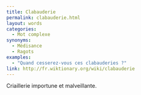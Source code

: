 ```yaml
---
title: Clabauderie
permalink: clabauderie.html
layout: words
categories:
  - Mot complexe
synonyms:
  - Médisance
  - Ragots
examples:
  - "Quand cesserez-vous ces clabauderies ?"
link: http://fr.wiktionary.org/wiki/clabauderie
---
```


Criaillerie importune et malveillante.

